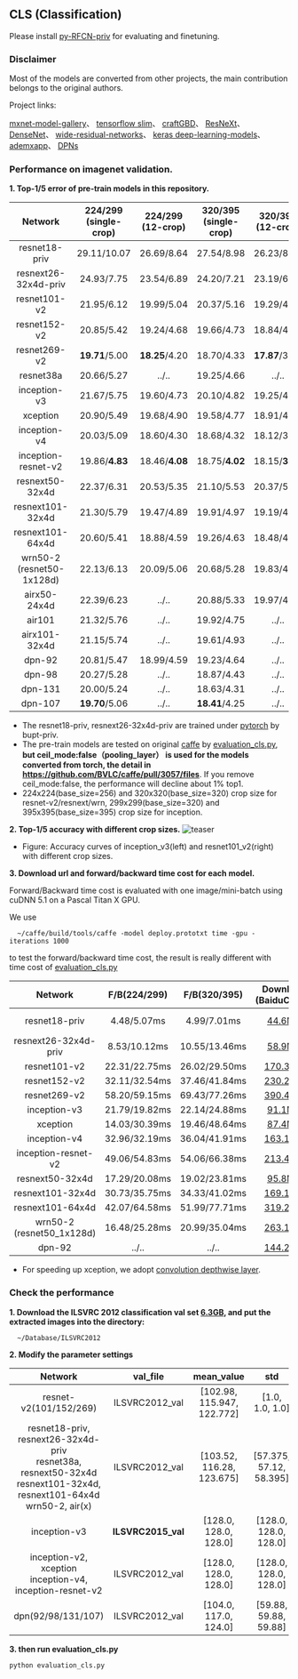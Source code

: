 ## CLS (Classification)

Please install [py-RFCN-priv](https://github.com/soeaver/py-RFCN-priv) for evaluating and finetuning.

### Disclaimer

Most of the models are converted from other projects, the main contribution belongs to the original authors.

Project links:

[mxnet-model-gallery](https://github.com/dmlc/mxnet-model-gallery)、 [tensorflow slim](https://github.com/tensorflow/models/tree/master/slim)、 [craftGBD](https://github.com/craftGBD/craftGBD)、 [ResNeXt](https://github.com/facebookresearch/ResNeXt)、 [DenseNet](https://github.com/liuzhuang13/DenseNet)、 [wide-residual-networks](https://github.com/szagoruyko/wide-residual-networks)、 [keras deep-learning-models](https://github.com/fchollet/deep-learning-models)、 [ademxapp](https://github.com/itijyou/ademxapp)、 [DPNs](https://github.com/cypw/DPNs)


### Performance on imagenet validation.
**1. Top-1/5 error of pre-train models in this repository.**

 Network|224/299<br/>(single-crop)|224/299<br/>(12-crop)|320/395<br/>(single-crop)|320/395<br/>(12-crop)
 :---:|:---:|:---:|:---:|:---:
 resnet18-priv| 29.11/10.07 | 26.69/8.64 | 27.54/8.98 | 26.23/8.21
 resnext26-32x4d-priv| 24.93/7.75 | 23.54/6.89 | 24.20/7.21 | 23.19/6.60
 resnet101-v2| 21.95/6.12 | 19.99/5.04 | 20.37/5.16 | 19.29/4.57
 resnet152-v2| 20.85/5.42 | 19.24/4.68 | 19.66/4.73 | 18.84/4.32
 resnet269-v2| **19.71**/5.00 | **18.25**/4.20 | 18.70/4.33 | **17.87**/3.85
 resnet38a| 20.66/5.27 | ../.. | 19.25/4.66 | ../..
 inception-v3| 21.67/5.75 | 19.60/4.73 | 20.10/4.82 | 19.25/4.24 
 xception| 20.90/5.49 | 19.68/4.90 | 19.58/4.77 | 18.91/4.39 
 inception-v4| 20.03/5.09 | 18.60/4.30 | 18.68/4.32 |18.12/3.92 
 inception-resnet-v2| 19.86/**4.83** | 18.46/**4.08** | 18.75/**4.02** | 18.15/**3.71**
 resnext50-32x4d| 22.37/6.31 | 20.53/5.35 | 21.10/5.53 | 20.37/5.03
 resnext101-32x4d| 21.30/5.79 | 19.47/4.89 | 19.91/4.97 | 19.19/4.59
 resnext101-64x4d| 20.60/5.41 | 18.88/4.59 | 19.26/4.63 | 18.48/4.31
 wrn50-2<br/>(resnet50-1x128d)| 22.13/6.13 | 20.09/5.06 | 20.68/5.28 | 19.83/4.87
 airx50-24x4d| 22.39/6.23 | ../.. | 20.88/5.33 | 19.97/4.92
 air101| 21.32/5.76 | ../.. | 19.92/4.75 | ../..
 airx101-32x4d| 21.15/5.74 | ../.. | 19.61/4.93 | ../..
 dpn-92| 20.81/5.47 | 18.99/4.59 | 19.23/4.64 | ../.. 
 dpn-98| 20.27/5.28 | ../.. | 18.87/4.43 | ../..
 dpn-131| 20.00/5.24 | ../.. | 18.63/4.31 | ../..
 dpn-107| **19.70**/5.06 | ../.. | **18.41**/4.25 | ../..

 - The resnet18-priv, resnext26-32x4d-priv are trained under [pytorch](https://github.com/soeaver/pytorch-classification) by bupt-priv.
 - The pre-train models are tested on original [caffe](https://github.com/BVLC/caffe) by [evaluation_cls.py](https://github.com/soeaver/caffe-model/blob/master/cls/evaluation_cls.py), **but ceil_mode:false（pooling_layer） is used for the models converted from torch, the detail in https://github.com/BVLC/caffe/pull/3057/files**. If you remove ceil_mode:false, the performance will decline about 1% top1.
 - 224x224(base_size=256) and 320x320(base_size=320) crop size for resnet-v2/resnext/wrn, 299x299(base_size=320) and 395x395(base_size=395) crop size for inception.

**2. Top-1/5 accuracy with different crop sizes.**
![teaser](https://github.com/soeaver/caffe-model/blob/master/cls/accuracy.png)
 - Figure: Accuracy curves of inception_v3(left) and resnet101_v2(right) with different crop sizes.

**3. Download url and forward/backward time cost for each model.**

 Forward/Backward time cost is evaluated with one image/mini-batch using cuDNN 5.1 on a Pascal Titan X GPU.
 
 We use
  ```
    ~/caffe/build/tools/caffe -model deploy.prototxt time -gpu -iterations 1000
  ```
 to test the forward/backward time cost, the result is really different with time cost of [evaluation_cls.py](https://github.com/soeaver/caffe-model/blob/master/cls/evaluation_cls.py)

 Network|F/B(224/299)|F/B(320/395)|Download<br/>(BaiduCloud)|Download<br/>(GoogleDrive)|Source
 :---:|:---:|:---:|:---:|:---:|:---:
 resnet18-priv | 4.48/5.07ms | 4.99/7.01ms | [44.6MB](https://pan.baidu.com/s/1hrYc3La)|44.6MB|[pytorch-classification](https://github.com/soeaver/pytorch-classification)
 resnext26-32x4d-priv | 8.53/10.12ms | 10.55/13.46ms | [58.9MB](https://pan.baidu.com/s/1dFzmUOh)|[58.9MB](https://drive.google.com/open?id=0B9mkjlmP0d7zZEh4dzZ3TVZUb2M)|[pytorch-classification](https://github.com/soeaver/pytorch-classification)
 resnet101-v2| 22.31/22.75ms | 26.02/29.50ms | [170.3MB](https://pan.baidu.com/s/1kVQDHFx)|[170.3MB](https://drive.google.com/open?id=0B9mkjlmP0d7zRlhISks0VktGOGs)|[craftGBD](https://github.com/craftGBD/craftGBD)
 resnet152-v2| 32.11/32.54ms | 37.46/41.84ms | [230.2MB](https://pan.baidu.com/s/1dFIc4vB)|[230.2MB](https://drive.google.com/open?id=0B9mkjlmP0d7zOXhrb1EyYVRHOEk)|[craftGBD](https://github.com/craftGBD/craftGBD)
 resnet269-v2| 58.20/59.15ms | 69.43/77.26ms | [390.4MB](https://pan.baidu.com/s/1qYbICs0)|[390.4MB](https://drive.google.com/open?id=0B9mkjlmP0d7zOGFxcTMySHN6bUE)|[craftGBD](https://github.com/craftGBD/craftGBD)
 inception-v3| 21.79/19.82ms | 22.14/24.88ms | [91.1MB](https://pan.baidu.com/s/1boC0HEf)|[91.1MB](https://drive.google.com/open?id=0B9mkjlmP0d7zTEJmNEh6c0RfYzg)|[mxnet](https://github.com/dmlc/mxnet-model-gallery/blob/master/imagenet-1k-inception-v3.md)
 xception | 14.03/30.39ms | 19.46/48.64ms | [87.4MB](https://pan.baidu.com/s/1gfiTShd)|87.4MB|[keras_models](https://github.com/fchollet/deep-learning-models)
 inception-v4| 32.96/32.19ms | 36.04/41.91ms | [163.1MB](https://pan.baidu.com/s/1c6D150)|[163.1MB](https://drive.google.com/open?id=0B9mkjlmP0d7zUEJ3aEJ2b3J0RFU)|[tensorflow_slim](https://github.com/tensorflow/models/tree/master/slim)
 inception-resnet-v2| 49.06/54.83ms | 54.06/66.38ms | [213.4MB](https://pan.baidu.com/s/1jHPJCX4)|[213.4MB](https://drive.google.com/open?id=0B9mkjlmP0d7zc3A4NWlQQzdoM28)|[tensorflow_slim](https://github.com/tensorflow/models/tree/master/slim)
 resnext50-32x4d| 17.29/20.08ms | 19.02/23.81ms | [95.8MB](https://pan.baidu.com/s/1kVqgfJL)|[95.8MB](https://drive.google.com/open?id=0B9mkjlmP0d7zYVgwanhVWnhrYlE)|[facebookresearch](https://github.com/facebookresearch/ResNeXt)
 resnext101-32x4d| 30.73/35.75ms | 34.33/41.02ms | [169.1MB](https://pan.baidu.com/s/1hswrNUG)|[169.1MB](https://drive.google.com/open?id=0B9mkjlmP0d7zTzYyelgyYlpOU3c)|[facebookresearch](https://github.com/facebookresearch/ResNeXt)
 resnext101-64x4d| 42.07/64.58ms | 51.99/77.71ms | [319.2MB](https://pan.baidu.com/s/1pLhk0Zp)|[319.2MB](https://drive.google.com/open?id=0B9mkjlmP0d7zQ0ZZOENnSFdQWnc)|[facebookresearch](https://github.com/facebookresearch/ResNeXt)
 wrn50-2<br/>(resnet50_1x128d)| 16.48/25.28ms | 20.99/35.04ms | [263.1MB](https://pan.baidu.com/s/1nvhoCsh)|[263.1MB](https://drive.google.com/open?id=0B9mkjlmP0d7zYW40dUMxS3VPclU)|[szagoruyko](https://github.com/szagoruyko/wide-residual-networks)
 dpn-92| ../.. | ../..  | [144.2MB](https://pan.baidu.com/s/1pL0VuWV)|[144.2MB](https://drive.google.com/open?id=0B9mkjlmP0d7zaWVKWFd2OXpRTVU)|[cypw](https://github.com/cypw/DPNs)
 
 - For speeding up xception, we adopt [convolution depthwise layer](https://github.com/BVLC/caffe/pull/5665/files).

### Check the performance
**1. Download the ILSVRC 2012 classification val set [6.3GB](http://www.image-net.org/challenges/LSVRC/2012/nnoupb/ILSVRC2012_img_val.tar), and put the extracted images into the directory:**

      ~/Database/ILSVRC2012

**2. Modify the parameter settings**

 Network|val_file|mean_value|std
 :---:|:---:|:---:|:---:
 resnet-v2(101/152/269)| ILSVRC2012_val | [102.98, 115.947, 122.772] | [1.0, 1.0, 1.0]
 resnet18-priv, resnext26-32x4d-priv<br/>resnet38a, resnext50-32x4d<br/>resnext101-32x4d, resnext101-64x4d<br/>wrn50-2, air(x) | ILSVRC2012_val | [103.52, 116.28, 123.675] | [57.375, 57.12, 58.395]
 inception-v3| **ILSVRC2015_val** | [128.0, 128.0, 128.0] | [128.0, 128.0, 128.0] 
 inception-v2, xception<br/>inception-v4, inception-resnet-v2 | ILSVRC2012_val | [128.0, 128.0, 128.0] | [128.0, 128.0, 128.0] 
 dpn(92/98/131/107)| ILSVRC2012_val | [104.0, 117.0, 124.0] | [59.88, 59.88, 59.88]


**3. then run evaluation_cls.py**

    python evaluation_cls.py
